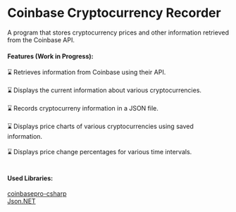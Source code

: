 # Coinbase Cryptocurrency Recorder

A program that stores cryptocurrency prices and other information retrieved from the Coinbase API.

#### Features (Work in Progress):

:hourglass: Retrieves information from Coinbase using their API.<br><br>
:hourglass: Displays the current information about various cryptocurrencies.<br><br>
:hourglass: Records cryptocurreny information in a JSON file.<br><br>
:hourglass: Displays price charts of various cryptocurrencies using saved information.<br><br>
:hourglass: Displays price change percentages for various time intervals.<br><br>

#### Used Libraries:
[coinbasepro-csharp](https://github.com/dougdellolio/coinbasepro-csharp)<br>
[Json.NET](https://github.com/JamesNK/Newtonsoft.Json)
